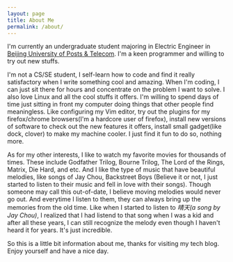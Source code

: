 ```yaml
---
layout: page 
title: About Me
permalink: /about/
---
```


I'm currently an undergraduate student majoring in Electric Engineer in [Beijing University of Posts & Telecom](www.bupt.edu.cn/‎). I'm a keen programmer and willing to try out new stuffs.

I'm not a CS/SE student, I self-learn how to code and find it really satisfactory when I write something cool and amazing. When I'm coding, I can just sit there for hours and concentrate on the problem I want to solve. I also love Linux and all the cool stuffs it offers. I'm willing to spend days of time just sitting in front my computer doing things that other people find meaningless. Like configuring my Vim editor, try out the plugins for my firefox/chrome browsers(I'm a hardcore user of firefox), install new versions of software to check out the new features it offers, install small gadget(like dock, clover) to make my machine cooler. I just find it fun to do so, nothing more.

As for my other interests, I like to watch my favorite movies for thousands of times. These include Godfather Trilog, Bourne Trilog, The Lord of the Rings, Matrix, Die Hard, and etc. And I like the type of music that have beautiful melodies, like songs of Jay Chou, Backstreet Boys (Believe it or not, I just started to listen to their music and fell in love with their songs). Though someone may call this out-of-date, I believe moving melodies would never go out. And everytime I listen to them, they can always bring up the memories from the old time. Like when I started to listen to *晴天(a song by Jay Chou)*, I realized that I had listend to that song when I was a kid and after all these years, I can still recognize the melody even though I haven't heard it for years. It's just incredible.

So this is a little bit information about me, thanks for visiting my tech blog. Enjoy yourself and have a nice day.